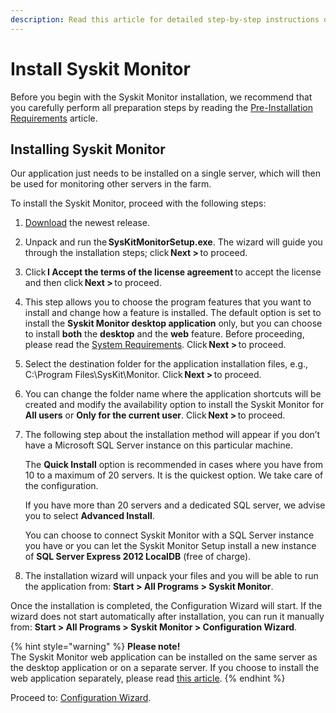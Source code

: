 ```yaml
---
description: Read this article for detailed step-by-step instructions on how to install the Syskit Monitor and all its prerequisites.
---
```


# Install Syskit Monitor

Before you begin with the Syskit Monitor installation, we recommend that you carefully perform all preparation steps by reading the [Pre-Installation Requirements](../../requirements/pre-installation-requirements.md) article.

## Installing Syskit Monitor

Our application just needs to be installed on a single server, which will then be used for monitoring other servers in the farm.

To install the Syskit Monitor, proceed with the following steps:

1. [Download](https://www.syskit.com/products/monitor/download) the newest release.
2. Unpack and run the **SysKitMonitorSetup.exe**. The wizard will guide you through the installation steps; click **Next &gt;** to proceed.
3. Click **I Accept the terms of the license agreement** to accept the license and then click **Next &gt;** to proceed.
4. This step allows you to choose the program features that you want to install and change how a feature is installed. The default option is set to install the **Syskit Monitor desktop application** only, but you can choose to install **both** the **desktop** and the **web** feature. Before proceeding, please read the [System Requirements](../../requirements/system-requirements.md). Click **Next &gt;** to proceed.
5. Select the destination folder for the application installation files, e.g., C:\Program Files\SysKit\Monitor. Click **Next &gt;** to proceed.
6. You can change the folder name where the application shortcuts will be created and modify the availability option to install the Syskit Monitor for **All users** or **Only for the current user**. Click **Next &gt;** to proceed.
7. The following step about the installation method will appear if you don’t have a Microsoft SQL Server instance on this particular machine.

   The **Quick Install** option is recommended in cases where you have from 10 to a maximum of 20 servers. It is the quickest option. We take care of the configuration.

   If you have more than 20 servers and a dedicated SQL server, we advise you to select **Advanced Install**.

   You can choose to connect Syskit Monitor with a SQL Server instance you have or you can let the Syskit Monitor Setup install a new instance of **SQL Server Express 2012 LocalDB** \(free of charge\).

8. The installation wizard will unpack your files and you will be able to run the application from: **Start &gt; All Programs &gt; Syskit Monitor**.

Once the installation is completed, the Configuration Wizard will start. If the wizard does not start automatically after installation, you can run it manually from: **Start &gt; All Programs &gt; Syskit Monitor &gt; Configuration Wizard**.

{% hint style="warning" %}
 **Please note!**  
The Syskit Monitor web application can be installed on the same server as the desktop application or on a separate server. If you choose to install the web application separately, please read [this article](../configuration-wizard/configure-monitor.md).
{% endhint %}

Proceed to: [Configuration Wizard](../configuration-wizard/configure-monitor.md).

